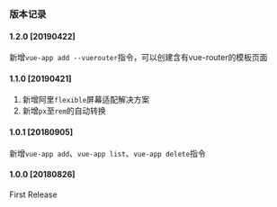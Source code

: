 ### 版本记录

#### 1.2.0 [20190422]

新增`vue-app add --vuerouter`指令，可以创建含有vue-router的模板页面

#### 1.1.0 [20190421]

1. 新增阿里`flexible`屏幕适配解决方案
2. 新增`px`至`rem`的自动转换

#### 1.0.1 [20180905]

新增`vue-app add`、`vue-app list`、`vue-app delete`指令

#### 1.0.0 [20180826]

First Release